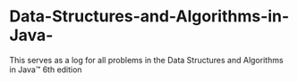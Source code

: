 # Data-Structures-and-Algorithms-in-Java-
This  serves as a log for all problems in the Data Structures and Algorithms in Java™ 6th edition
